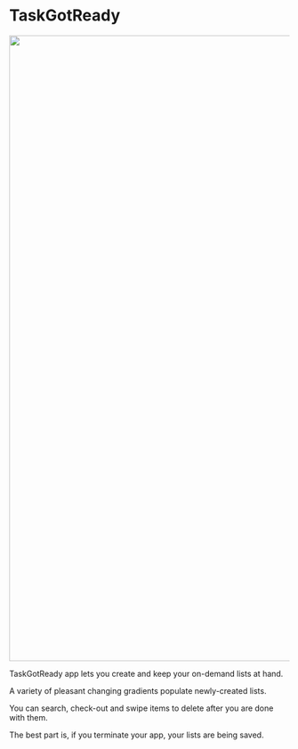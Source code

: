 # TaskGotReady

<img src="https://github.com/ViktorVarsano/TaskGotReady/blob/master/video.gif" width="1124">

TaskGotReady app lets you create and keep your on-demand lists at hand. 

A variety of pleasant changing gradients populate newly-created lists.

You can search, check-out and swipe items to delete after you are done with them.

The best part is, if you terminate your app, your lists are being saved.



